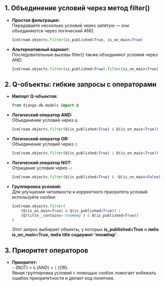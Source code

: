 ## 1. Объединение условий через метод filter()

- **Простая фильтрация:**  
    Передавайте несколько условий через запятую — они объединяются через логический AND.
    
    ```python
    IceCream.objects.filter(is_published=True, is_on_main=True)
    ```
    
- **Альтернативный вариант:**  
    Последовательные вызовы filter() также объединяют условия через AND.
    
    ```python
    IceCream.objects.filter(is_published=True).filter(is_on_main=True)
    ```
    

## 2. Q-объекты: гибкие запросы с операторами

- **Импорт Q-объектов:**
    
    ```python
    from django.db.models import Q
    ```
    
- **Логический оператор AND:**  
    Объединение условий через `&`:
    
    ```python
    IceCream.objects.filter(Q(is_published=True) & Q(is_on_main=True))
    ```
    
- **Логический оператор OR:**  
    Объединение условий через `|`:
    
    ```python
    IceCream.objects.filter(Q(is_published=True) | Q(is_on_main=True))
    ```
    
- **Логический оператор NOT:**  
    Отрицание условия через `~`:
    
    ```python
    IceCream.objects.filter(Q(is_published=True) & ~Q(is_on_main=False))
    ```
    
- **Группировка условий:**  
    Для улучшения читаемости и корректного приоритета условий используйте скобки:
    
    ```python
    IceCream.objects.filter(
        (Q(is_on_main=True) & Q(is_published=True)) |
        (Q(title__contains='пломбир') & Q(is_published=True))
    )
    ```
    
    Этот запрос выбирает объекты, у которых **is_published=True** и **либо is_on_main=True, либо title содержит 'пломбир'**.

## 3. Приоритет операторов

- **Приоритет:**  
    `~` (NOT) > `&` (AND) > `|` (OR).  
    Явная группировка условий с помощью скобок помогает избежать ошибок приоритетности и делает код понятнее.